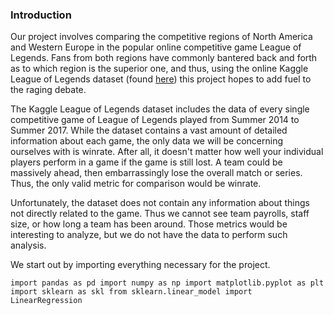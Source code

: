 ### Introduction

Our project involves comparing the competitive regions of North America and Western Europe
in the popular online competitive game League of Legends. Fans from both regions have commonly
bantered back and forth as to which region is the superior one, and thus, using the online
Kaggle League of Legends dataset (found [here](https://www.kaggle.com/chuckephron/leagueoflegends)) this
project hopes to add fuel to the raging debate.

The Kaggle League of Legends dataset includes the data of every single competitive game of League of
Legends played from Summer 2014 to Summer 2017. While the dataset contains a vast amount of detailed
information about each game, the only data we will be concerning ourselves with is winrate. After all,
it doesn't matter how well your individual players perform in a game if the game is still lost. A team could
be massively ahead, then embarrassingly lose the overall match or series. Thus, the only valid metric for
comparison would be winrate.

Unfortunately, the dataset does not contain any information about things not directly related to the game.
Thus we cannot see team payrolls, staff size, or how long a team has been around. Those metrics would be
interesting to analyze, but we do not have the data to perform such analysis.

We start out by importing everything necessary for the project. 

`
import pandas as pd
import numpy as np
import matplotlib.pyplot as plt
import sklearn as skl
from sklearn.linear_model import LinearRegression
`
